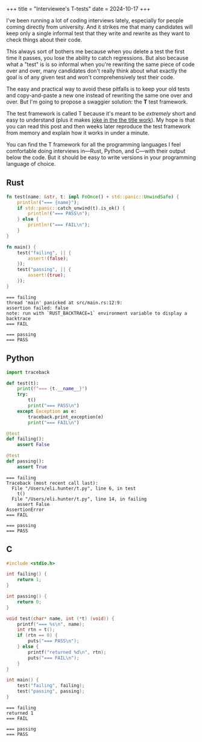 +++
title = "Interviewee's T-tests"
date = 2024-10-17
+++

I've been running a lot of coding interviews lately, especially for people coming directly from university. And it strikes me that many candidates will keep only a single informal test that they write and rewrite as they want to check things about their code.

This always sort of bothers me because when you delete a test the first time it passes, you lose the ability to catch regressions. But also because what a "test" is is so informal when you're rewriting the same piece of code over and over, many candidates don't really think about what exactly the goal is of any given test and won't comprehensively test their code.

The easy and practical way to avoid these pitfalls is to keep your old tests and copy-and-paste a new one instead of rewriting the same one over and over. But I'm going to propose a swaggier solution: the **T** test framework.

The test framework is called T because it's meant to be _extremely_ short and easy to understand (plus it makes [joke in the the title work](https://en.wikipedia.org/wiki/Student%27s_t-test)). My hope is that you can read this post and then weeks later reproduce the test framework from memory and explain how it works in under a minute.

You can find the T framework for all the programming languages I feel comfortable doing interviews in—Rust, Python, and C—with their output below the code. But it should be easy to write versions in your programming language of choice.

## Rust
```rust
fn test(name: &str, t: impl FnOnce() + std::panic::UnwindSafe) {
    println!("=== {name}");
    if std::panic::catch_unwind(t).is_ok() {
        println!("=== PASS\n");
    } else {
        println!("=== FAIL\n");
    }
}

fn main() {
    test("failing", || {
        assert!(false);
    });
    test("passing", || {
        assert!(true);
    });
}
```

```
=== failing
thread 'main' panicked at src/main.rs:12:9:
assertion failed: false
note: run with `RUST_BACKTRACE=1` environment variable to display a backtrace
=== FAIL

=== passing
=== PASS
```

## Python

```python
import traceback

def test(t):
    print(f"=== {t.__name__}")
    try:
        t()
        print("=== PASS\n")
    except Exception as e:
        traceback.print_exception(e)
        print("=== FAIL\n")

@test
def failing():
    assert False

@test
def passing():
    assert True
```

```
=== failing
Traceback (most recent call last):
  File "/Users/eli.hunter/t.py", line 6, in test
    t()
  File "/Users/eli.hunter/t.py", line 14, in failing
    assert False
AssertionError
=== FAIL

=== passing
=== PASS
```

## C
```c
#include <stdio.h>

int failing() {
    return 1;
}

int passing() {
    return 0;
}

void test(char* name, int (*t) (void)) {
    printf("=== %s\n", name);
    int rtn = t();
    if (rtn == 0) {
        puts("=== PASS\n");
    } else {
        printf("returned %d\n", rtn);
        puts("=== FAIL\n");
    }
}

int main() {
    test("failing", failing);
    test("passing", passing);
}
```

```
=== failing
returned 1
=== FAIL

=== passing
=== PASS
```
